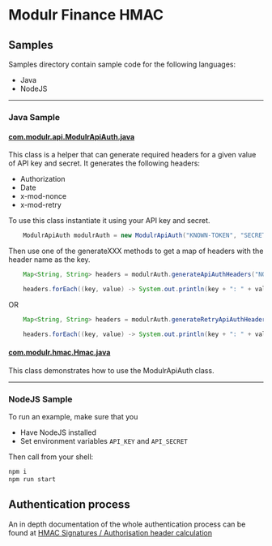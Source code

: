 # Modulr Finance HMAC

## Samples
Samples directory contain sample code for the following languages:
- Java
- NodeJS

---

### Java Sample
#### [com.modulr.api.ModulrApiAuth.java](samples/java/src/main/java/com/modulr/api/ModulrApiAuth.java)
This class is a helper that can generate required headers for a given value of API key and secret. It generates the following headers:
* Authorization
* Date
* x-mod-nonce
* x-mod-retry

To use this class instantiate it using your API key and secret.
```java
    ModulrApiAuth modulrAuth = new ModulrApiAuth("KNOWN-TOKEN", "SECRET-TOKEN");
```
Then use one of the generateXXX methods to get a map of headers with the header name as the key.
```java
    Map<String, String> headers = modulrAuth.generateApiAuthHeaders("NONCE"); // replace NONCE with correct nonce to be used

    headers.forEach((key, value) -> System.out.println(key + ": " + value));
```        
OR

```java
    Map<String, String> headers = modulrAuth.generateRetryApiAuthHeaders(); // reuses the nonce used on the last generateApiAuthHeaders call

    headers.forEach((key, value) -> System.out.println(key + ": " + value));
```       

#### [com.modulr.hmac.Hmac.java](samples/java/src/main/java/com/modulr/hmac/Hmac.java)
This class demonstrates how to use the ModulrApiAuth class. 

---

### NodeJS Sample

To run an example, make sure that you 

* Have NodeJS installed
* Set environment variables `API_KEY` and `API_SECRET`

Then call from your shell:

```bash
npm i
npm run start
```

## Authentication process
An in depth documentation of the whole authentication process can be found at [HMAC Signatures / Authorisation header calculation](https://modulr.readme.io/docs/hmac-signatures-authorisation-header-calculation)
